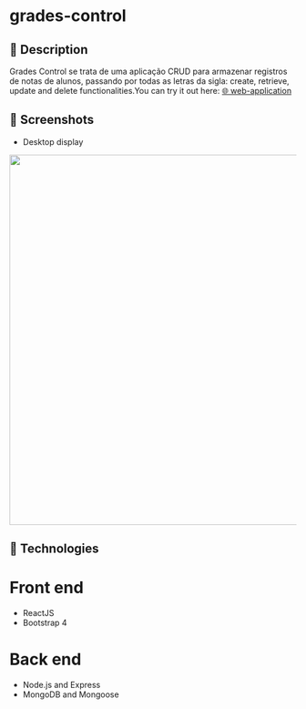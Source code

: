 # grades-control

## 📖 Description

Grades Control se trata de uma aplicação CRUD para armazenar registros de notas de alunos, passando por todas as letras da sigla: create, retrieve, update and delete functionalities.You can try it out here: <a href=" https://grades-frontend-web.herokuapp.com">🌐 web-application</a>

## 📸 Screenshots

- Desktop display
<p align="center">
<img src="https://imgur.com/llIwMHf.png" width="650px">
</p>

## 🚀 Technologies

# Front end
- ReactJS
- Bootstrap 4
# Back end
- Node.js and Express
- MongoDB and Mongoose
